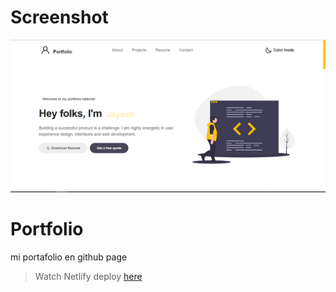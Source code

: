 # Screenshot
![](Docs/screenshot.PNG)

# Portfolio
mi portafolio en github page

> Watch Netlify deploy [here](https://app-portfolio.netlify.com/ "Amazing Raman")
